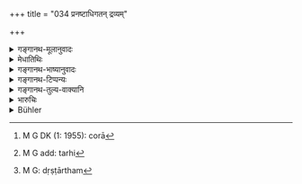 +++
title = "034 प्रनष्टाधिगतन् द्रव्यम्"

+++

<details><summary>गङ्गानथ-मूलानुवादः</summary>

Out of the property that has been lost and found, the king, remembering the duty of good men, shall take the sixth part, or the tenth, or the twelfth.—(34)
</details>

<details><summary>मेधातिथिः</summary>

प्रनष्टम् अधिगतं **प्रनष्टाधिगतं** पूर्वं प्रनष्टं पश्चाद् अधिगतम् । **अधिष्ठितं** **युक्तैस्** तत्परैर् आरक्षपुरुषैस् **तिष्ठेत्** । तथास्थितम् अपि यदि केचन **चौरा**[^१३३] **गृह्णीयुस्** **तान् राजा इभेन** हस्तिना **घातयेत्** । हस्तिग्रहणम्[^१३४] अदृष्टार्थम्[^१३५] ॥ ८.३४ ॥


[^१३५]:
     M G: dṛṣṭārtham


[^१३४]:
     M G add: tarhi


[^१३३]:
     M G DK (1: 1955): corā
</details>

<details><summary>गङ्गानथ-भाष्यानुवादः</summary>

‘*Shall take*’—sieze—either the sixth or the tenth or the twelfth part—of the property lost and found, and make over the remainder to the owner. During the first year, he shall take the twelfth part, during the second year, the tenth part, and during the third year, the sixth part. Or, the option regarding the share may be based upon the amount of trouble entailed in taking care of the property.

‘*Remembering the duty of good men*,’—*i.e*., knowing that such is the practice among cultured people.—(34)
</details>

<details><summary>गङ्गानथ-टिप्पन्यः</summary>

This verse is quoted in *Vivādaratnākara* (p. 347), which adds the
following notes:—‘*Praṇaṣṭādhigatam*’, ‘was first lost and then
recovered’;—‘*yuktaiḥ*’, ‘carefully devoted to guarding the
property—‘*ibhena*’, ‘by means of an elephant’;—and in *Vivādacintāmaṇi*
(p. 149). which notes that the ‘guarding’ is to be done by the king’s
officers, and explains ‘*ibhena*’ as ‘by an elephant’.
</details>

<details><summary>गङ्गानथ-तुल्य-वाक्यानि</summary>

**(verses 8.33-34)**

See Comparative notes for [Verse
8.33].
</details>

<details><summary>भारुचिः</summary>

अस्वामिकत्वाद् अस्य प्रयत्नेन रक्षणार्थम् इदम् उच्यते । युक्तानां च रक्षिणां हस्तिवधो दृष्टप्रयोजनः ॥ ८.३४ ॥
</details>

<details><summary>Bühler</summary>

034	Property lost and afterwards found (by the king's servants) shall remain in the keeping of (special) officials; those whom the king may convict of stealing it, he shall cause to be slain by an elephant.
</details>
